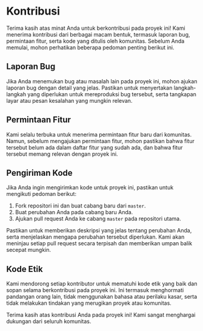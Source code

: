 # Kontribusi

Terima kasih atas minat Anda untuk berkontribusi pada proyek ini! Kami menerima kontribusi dari berbagai macam bentuk, termasuk laporan bug, permintaan fitur, serta kode yang ditulis oleh komunitas. Sebelum Anda memulai, mohon perhatikan beberapa pedoman penting berikut ini.

## Laporan Bug

Jika Anda menemukan bug atau masalah lain pada proyek ini, mohon ajukan laporan bug dengan detail yang jelas. Pastikan untuk menyertakan langkah-langkah yang diperlukan untuk mereproduksi bug tersebut, serta tangkapan layar atau pesan kesalahan yang mungkin relevan.

## Permintaan Fitur

Kami selalu terbuka untuk menerima permintaan fitur baru dari komunitas. Namun, sebelum mengajukan permintaan fitur, mohon pastikan bahwa fitur tersebut belum ada dalam daftar fitur yang sudah ada, dan bahwa fitur tersebut memang relevan dengan proyek ini.

## Pengiriman Kode

Jika Anda ingin mengirimkan kode untuk proyek ini, pastikan untuk mengikuti pedoman berikut:

1. Fork repositori ini dan buat cabang baru dari `master`.
2. Buat perubahan Anda pada cabang baru Anda.
3. Ajukan pull request Anda ke cabang `master` pada repositori utama.

Pastikan untuk memberikan deskripsi yang jelas tentang perubahan Anda, serta menjelaskan mengapa perubahan tersebut diperlukan. Kami akan meninjau setiap pull request secara terpisah dan memberikan umpan balik secepat mungkin.

## Kode Etik

Kami mendorong setiap kontributor untuk mematuhi kode etik yang baik dan sopan selama berkontribusi pada proyek ini. Ini termasuk menghormati pandangan orang lain, tidak menggunakan bahasa atau perilaku kasar, serta tidak melakukan tindakan yang merugikan proyek atau komunitas.

Terima kasih atas kontribusi Anda pada proyek ini! Kami sangat menghargai dukungan dari seluruh komunitas.

